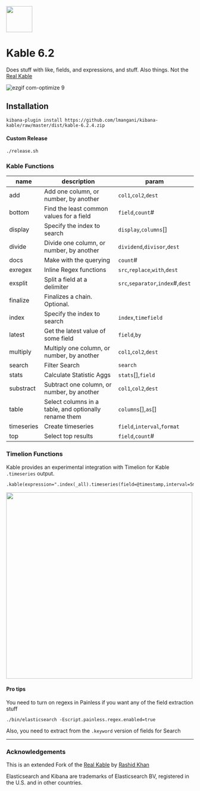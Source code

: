 <img src="https://user-images.githubusercontent.com/1423657/43795695-70b7c876-9a82-11e8-8fea-c1b01efdd390.png" width=70>

# Kable 6.2 

Does stuff with like, fields, and expressions, and stuff. Also things.
Not the [Real Kable](https://github.com/rashidkpc/kable) 

![ezgif com-optimize 9](https://user-images.githubusercontent.com/1423657/43684130-9b963b0c-989a-11e8-9196-f35c7e14fdcb.gif)

## Installation
```
kibana-plugin install https://github.com/lmangani/kibana-kable/raw/master/dist/kable-6.2.4.zip
```
#### Custom Release
```
./release.sh
```

### Kable Functions

| name  | description | param  |
|---|---|---|
| add  | Add one column, or number, by another  | `col1`,`col2`,`dest`  |
| bottom  | Find the least common values for a field  | `field`,`count`#  |
| display | Specify the index to search  | `display`,`columns`[]  |
| divide  | Divide one column, or number, by another  | `dividend`,`divisor`,`dest`  |
| docs  | Make with the querying  | `count`#  |
| exregex  | Inline Regex functions  | `src`,`replace`,`with`,`dest`  |
| exsplit  | Split a field at a delimiter  | `src`,`separator`,`index`#,`dest`  |
| finalize | Finalizes a chain. Optional. |   |
| index | Specify the index to search  | `index`,`timefield`  |
| latest  | Get the latest value of some field  | `field`,`by`  |
| multiply  | Multiply one column, or number, by another  | `col1`,`col2`,`dest`   |
| search  | Filter Search  | `search`  |
| stats  | Calculate Statistic Aggs  | `stats`[],`field`  |
| substract  | Subtract one column, or number, by another  | `col1`,`col2`,`dest`   |
| table  | Select columns in a table, and optionally rename them  | `columns`[],`as`[]  |
| timeseries  | Create timeseries   | `field`,`interval`,`format`  |
| top  | Select top results  | `field`,`count`#  |

### Timelion Functions
Kable provides an experimental integration with Timelion for Kable `.timeseries` output.
```
.kable(expression=".index(_all).timeseries(field=@timestamp,interval=5m)")
```
<img src="https://user-images.githubusercontent.com/1423657/44106130-01abc320-9ff4-11e8-8f9a-8488c03bfa28.png" width=500>


#### Pro tips

You need to turn on regexs in Painless if you want any of the field extraction stuff

```
./bin/elasticsearch -Escript.painless.regex.enabled=true
```

Also, you need to extract from the `.keyword` version of fields for Search

---------

### Acknowledgements
This is an extended Fork of the [Real Kable](https://github.com/rashidkpc/kable) by [Rashid Khan](https://github.com/rashidkpc)

Elasticsearch and Kibana are trademarks of Elasticsearch BV, registered in the U.S. and in other countries.
